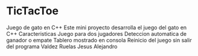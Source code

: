 # TicTacToe
Juego de gato en C++
Este mini proyecto desarrolla el juego del gato en C++
Caracteristicas 
Juego para dos jugadores
Deteccion automatica de ganador o empate
Tablero mostrado en consola
Reinicio del juego sin salir del programa
Valdez Ruelas Jesus Alejandro
